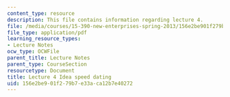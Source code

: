 ```yaml
---
content_type: resource
description: This file contains information regarding lecture 4.
file: /media/courses/15-390-new-enterprises-spring-2013/156e2be901f279b7e33aca12b7e40272_MIT15_390S13_lec04.pdf
file_type: application/pdf
learning_resource_types:
- Lecture Notes
ocw_type: OCWFile
parent_title: Lecture Notes
parent_type: CourseSection
resourcetype: Document
title: Lecture 4 Idea speed dating
uid: 156e2be9-01f2-79b7-e33a-ca12b7e40272
---
```

